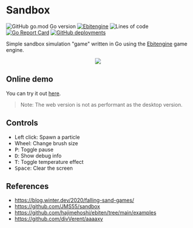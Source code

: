 # Sandbox
![GitHub go.mod Go version](https://img.shields.io/github/go-mod/go-version/mrmarble/sandbox)
[![Ebitengine](https://img.shields.io/badge/Ebitengine-v2-blue?logo=data:image/png;base64,iVBORw0KGgoAAAANSUhEUgAAACAAAAAgCAYAAABzenr0AAAAtElEQVRYR+2WQQ6AIAwErR/Rgz5JH6lP0oN+xBovhjTA2gDhYDkDnexuC9RUXlS5fmMA2RXYp+5iovdeYuZhPduQ1dkBtrlnWWxcjmAdAyiuwJOBWCaKA/jC52bCANQKyD7XjnI5F9QAvj7X9L3cawBQAd9sd/satRnKCAT44nnRDPwPQOs5mvXqDJSWHM4BA0AKpHqexYLYHw+FzgCgAui9R//8ZAu0F6Tuh49RagF0vjrADVRzjyHVeT2EAAAAAElFTkSuQmCC)](https://ebitengine.org/)
![Lines of code](https://img.shields.io/tokei/lines/github/mrmarble/sandbox)
[![Go Report Card](https://goreportcard.com/badge/github.com/mrmarble/sandbox)](https://goreportcard.com/report/github.com/mrmarble/sandbox)
[![GitHub deployments](https://img.shields.io/github/deployments/mrmarble/sandbox/github-pages?label=deployment)](https://mrmarble.dev/sandbox/)

Simple sandbox simulation "game" written in Go using the [Ebitengine](https://ebitengine.org/) game engine.

<center>
<img src="assets/demo.gif">
</center>

## Online demo

You can try it out [here](https://mrmarble.dev/sandbox/).
> Note: The web version is not as performant as the desktop version.

## Controls

- Left click: Spawn a particle
- Wheel: Change brush size
- <kbd>P</kbd>: Toggle pause
- <kbd>D</kbd>: Show debug info
- <kbd>T</kbd>: Toggle temperature effect
- <kbd>Space</kbd>: Clear the screen


## References
 - https://blog.winter.dev/2020/falling-sand-games/
 - https://github.com/JMS55/sandbox
 - https://github.com/hajimehoshi/ebiten/tree/main/examples
 - https://github.com/divVerent/aaaaxy
